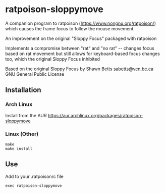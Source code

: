 # ratpoison-sloppymove

A companion program to ratpoison (https://www.nongnu.org/ratpoison/) which causes the frame focus to follow the mouse movement

An improvement on the original "Sloppy Focus" packaged with ratpoison

Implements a compromise between "rat" and "no rat" -- changes focus based on rat movement but still allows for keyboard-based focus changes too, which the original Sloppy Focus inhibited

Based on the original Sloppy Focus by Shawn Betts <sabetts@vcn.bc.ca>
GNU General Public License

## Installation

### Arch Linux

Install from the AUR
https://aur.archlinux.org/packages/ratpoison-sloppymove

### Linux (Other)

```
make
make install
```

## Use

Add to your .ratpoisonrc file
```
exec ratpoison-sloppymove
```
